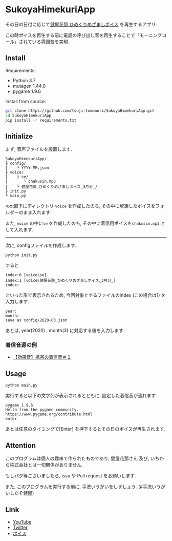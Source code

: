 # SukoyaHimekuriApp

その日の日付に応じて[健屋花那 ひめくりめざましボイス](https://shop.nijisanji.jp/s/niji/item/detail/dig-00167) を再生するアプリ. 

この時ボイスを再生する前に電話の呼び出し音を再生することで「モーニングコール」されている雰囲気を実現.

## Install

Requirements:

* Python 3.7
* mutagen 1.44.0
* pygame 1.9.6

Install from source:

```bash
git clone https://github.com/tsuji-tomonori/SukoyaHimekuriApp.git
cd SukoyaHimekuriApp
pip install -r requirements.txt
```

## Initialize

まず, 音声ファイルを設置します.

```
SukoyaHimekuriApp/
├ config/
|    └ YYYY-MM.json
├ voice/
|    ├ se/
|       └ chakusin.mp3
|    └ 健屋花那_ひめくりめざましボイス_3月分_/
├ init.py
└ main.py
```

root直下にディレクトリ ``voice`` を作成したのち, その中に解凍したボイスをフォルダーのまま入れます.

また, ``voice`` の中に``se`` を作成したのち, その中に着信用ボイスを``chakusin.mp3`` として入れます.

---

次に, configファイルを作成します.

```
python init.py
```

すると

```
index:0 [voice\se]
index:1 [voice\健屋花那_ひめくりめざましボイス_3月分_]
index:
```

といった形で表示されるため, 今回対象とするファイルのindex (この場合は1) を入力します.

```
year:
month:
save as config\2020-03.json
```

あとは, year(2020) , month(3) に対応する値を入力します. 

### 着信音源の例

* [【効果音】携帯の着信音＃１](https://pocket-se.info/archives/1515/)

## Usage

```
python main.py
```

実行すると以下の文字列が表示されるとともに, 設定した着信音が流れます.

```
pygame 1.9.6
Hello from the pygame community. https://www.pygame.org/contribute.html
enter
```

あとは任意のタイミングで[Enter] を押下するとその日のボイスが再生されます.

## Attention

このプログラムは個人の趣味で作られたものであり, 健屋花那さん 及び, いちから株式会社とは一切関係がありません.

もしバグ等ございましたら, issu や Pull request をお願いします.

また, このプログラムを実行する前に, 手洗いうがいをしましょう. (#手洗いうがいしたぞ健屋)

## Link

* [YouTube](https://www.youtube.com/channel/UC8C1LLhBhf_E2IBPLSDJXlQ)
* [Twitter](https://twitter.com/sukosuko_sukoya)
* [ボイス](https://shop.nijisanji.jp/s/niji/item/detail/dig-00167)